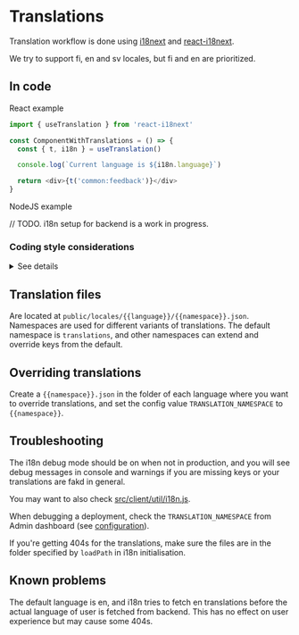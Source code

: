 # Translations

Translation workflow is done using [i18next](https://github.com/i18next/i18next) and [react-i18next](https://github.com/i18next/react-i18next).

We try to support fi, en and sv locales, but fi and en are prioritized.

## In code

React example

```js
import { useTranslation } from 'react-i18next'

const ComponentWithTranslations = () => {
  const { t, i18n } = useTranslation()

  console.log(`Current language is ${i18n.language}`)

  return <div>{t('common:feedback')}</div>
}
```

NodeJS example

// TODO. i18n setup for backend is a work in progress.

### Coding style considerations

<details>
  <summary>
    See details
  </summary>

  When using the `t` function, always access translation keys by providing the key as a string literal as an argument directly to the function. This drastically helps searching for translation key usage and helps the job of automatic translation checker tools.
  ```js
  // good
  const someTranslatedText = t('common:validation:error')

  // good
  const someJsx = <div>{t('common:validation:success')}</div>

  // Still fine
  const options = {
    first: t('options:first'),
    second: t('options:second'),
    third: t('options:third'),
  }

  // Bad! Search tools or checkers can have hard time finding these keys.
  const optionKeys = {
    first: 'options:first',
    second: 'options:second',
    third: 'options:third',
  }

  // Bad! Should only pass a string literal to t
  const moreTranslatedText = t(optionKeys["first"])

  // Bad!
  const yetAnother = t(level === 0 ? 'common:levelZero' : 'common:levelOther')

  // Do it like this:
  const better = level === 0 ? t('common:levelZero') : t('common:levelOther')
  ```
</details>

## Translation files

Are located at `public/locales/{{language}}/{{namespace}}.json`. Namespaces are used for different variants of translations. The default namespace is `translations`, and other namespaces can extend and override keys from the default.

## Overriding translations

Create a `{{namespace}}.json` in the folder of each language where you want to override translations, and set the config value `TRANSLATION_NAMESPACE` to `{{namespace}}`.

## Troubleshooting

The i18n debug mode should be on when not in production, and you will see debug messages in console and warnings if you are missing keys or your translations are fakd in general.

You may want to also check [src/client/util/i18n.js](/src/client/util/i18n.js).

When debugging a deployment, check the `TRANSLATION_NAMESPACE` from Admin dashboard (see [configuration](configuration.md)).

If you're getting 404s for the translations, make sure the files are in the folder specified by `loadPath` in i18n initialisation.

## Known problems

The default language is en, and i18n tries to fetch en translations before the actual language of user is fetched from backend. This has no effect on user experience but may cause some 404s.
